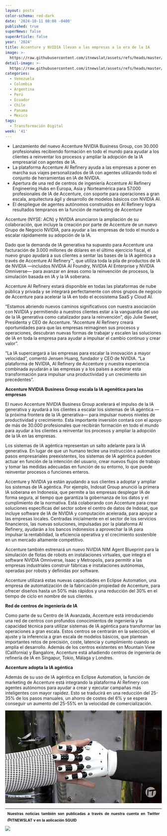 ```yaml
---
layout: posts
color-schema: red-dark
date: '2024-10-11 08:08 -0400'
published: true
superNews: false
superArticle: false
year: '2024'
title: Accenture y NVIDIA llevan a las empresas a la era de la IA
image: >-
  https://raw.githubusercontent.com/itnewslat/assets/refs/heads/master/img/540x320/IA-Blanco-p.jpg
detail-image: >-
  https://raw.githubusercontent.com/itnewslat/assets/refs/heads/master/img/1024x680/IA-Blanco-g.jpg
categories:
  - Venezuela
  - Colombia
  - Argentina
  - Perú
  - Ecuador
  - Chile
  - Panama
  - Mexico
tags:
  - Transformación Digital
week: '41'
---
```

- Lanzamiento del nuevo Accenture NVIDIA Business Group, con 30.000 profesionales recibiendo formación en todo el mundo para ayudar a los clientes a reinventar los procesos y ampliar la adopción de la IA empresarial con agentes de IA.
- La plataforma Accenture AI Refinery ayuda a las empresas a poner en marcha sus viajes personalizados de IA con agentes utilizando todo el conjunto de herramientas en IA de NVIDIA.
- Apertura de una red de centros de ingeniería Accenture AI Refinery Engineering Hubs en Europa, Asia y Norteamérica para 57.000 profesionales de IA de Accenture, con soporte para operaciones a gran escala, arquitectura ágil y desarrollo de modelos básicos con NVIDIA AI.
- El despliegue de agentes autónomos construidos en AI Refinery logra resultados tempranos en la función de marketing de Accenture

Accenture (NYSE: ACN) y NVIDIA anunciaron la ampliación de su colaboración, que incluye la creación por parte de Accenture de un nuevo Grupo de Negocio NVIDIA, para ayudar a las empresas de todo el mundo a escalar rápidamente su adopción de la IA.

Dado que la demanda de IA generativa ha supuesto para Accenture una facturación de 3.000 millones de dólares en el último ejercicio fiscal, el nuevo grupo ayudará a sus clientes a sentar las bases de la IA agéntica a través de Accenture AI Refinery™️, que utiliza toda la pila de productos de IA de NVIDIA —incluidos NVIDIA AI Foundry, NVIDIA AI Enterprise y NVIDIA Omniverse— para avanzar en áreas como la reinvención de procesos, la simulación basada en IA y la IA soberana.

Accenture AI Refinery estará disponible en todas las plataformas de nube pública y privada y se integrará perfectamente con otros grupos de negocio de Accenture para acelerar la IA en todo el ecosistema SaaS y Cloud AI.

“Estamos abriendo nuevos caminos significativos con nuestra asociación con NVIDIA y permitiendo a nuestros clientes estar a la vanguardia del uso de la IA generativa como catalizador para la reinvención”, dijo Julie Sweet, Presidenta y CEO de Accenture. “Accenture AI Refinery creará oportunidades para que las empresas reimaginen sus procesos y operaciones, descubran nuevas formas de trabajar y escalen las soluciones de IA en toda la empresa para ayudar a impulsar el cambio continuo y crear valor”.

“La IA supercargará a las empresas para escalar la innovación a mayor velocidad”, comentó Jensen Huang, fundador y CEO de NVIDIA. “La plataforma de NVIDIA, AI Refinery de Accenture y nuestra experiencia combinada ayudarán a las empresas y a los países a acelerar esta transformación para impulsar una productividad y un crecimiento sin precedentes”.

**Accenture NVIDIA Business Group escala la IA agenética para las empresas**

El nuevo Accenture NVIDIA Business Group acelerará el impulso de la IA generativa y ayudará a los clientes a escalar los sistemas de IA agéntica —la próxima frontera de la IA generativa— para impulsar nuevos niveles de productividad y crecimiento. Esta importante inversión contará con el apoyo de más de 30.000 profesionales que recibirán formación en todo el mundo para ayudar a los clientes a reinventar los procesos y ampliar la adopción de la IA en las empresas.

Los sistemas de IA agéntica representan un salto adelante para la IA generativa. En lugar de que un humano teclee una instrucción o automatice pasos empresariales preexistentes, los sistemas de IA agéntica pueden actuar en función de la intención del usuario, crear nuevos flujos de trabajo y tomar las medidas adecuadas en función de su entorno, lo que puede reinventar procesos o funciones enteros.

Accenture y NVIDIA ya están ayudando a sus clientes a adoptar y ampliar los sistemas de IA agéntica. Por ejemplo, Indosat Group anunció la primera IA soberana en Indonesia, que permite a las empresas desplegar IA de forma segura, al tiempo que garantiza la gobernanza de los datos y el cumplimiento de la normativa. Está colaborando con Accenture para crear soluciones específicas del sector sobre el centro de datos de Indosat, que incluye software de IA de NVIDIA y computación acelerada, para apoyar a las empresas locales. Centradas inicialmente en el sector de los servicios financieros, las nuevas soluciones, impulsadas por la plataforma AI Refinery, ayudarán a los bancos indonesios a aprovechar la IA para impulsar la rentabilidad, la eficiencia operativa y el crecimiento sostenible en un mercado altamente competitivo.

Accenture también estrenará un nuevo NVIDIA NIM Agent Blueprint para la simulación de flotas de robots en instalaciones virtuales, que integra el software NVIDIA Omniverse, Isaac y Metropolis, para permitir a las empresas industriales construir fábricas e instalaciones autónomas, operadas por robots y definidas por software.

Accenture utilizará estas nuevas capacidades en Eclipse Automation, una empresa de automatización de la fabricación propiedad de Accenture, para ofrecer diseños hasta un 50% más rápidos y una reducción del 30% en el tiempo de ciclo en nombre de sus clientes.

**Red de centros de ingeniería de IA**

Como parte de su Centro de IA Avanzada, Accenture está introduciendo una red de centros con profundos conocimientos de ingeniería y la capacidad técnica para utilizar sistemas de IA agéntica para transformar las operaciones a gran escala. Estos centros se centrarán en la selección, el ajuste y la inferencia a gran escala de modelos básicos, que plantean importantes retos de precisión, coste, latencia y cumplimiento cuando se amplía el desarrollo. Además de los centros existentes en Mountain View (California) y Bangalore, Accenture está añadiendo centros de ingeniería de refinería de IA en Singapur, Tokio, Málaga y Londres.

**Accenture adopta la IA agéntica**

Además de su uso de IA agéntica en Eclipse Automation, la función de marketing de Accenture está integrando la plataforma AI Refinery con agentes autónomos para ayudar a crear y ejecutar campañas más inteligentes con mayor rapidez. Esto se traducirá en una reducción del 25-35% de los pasos manuales, un ahorro de costes del 6% y se espera conseguir un aumento del 25-55% en la velocidad de comercialización.

![](https://raw.githubusercontent.com/itnewslat/assets/refs/heads/master/img/540x320/IA-Blanco-p.jpg)

<table style="height: 42px;" width="569">
<tbody>
<tr>
<td style="text-align: justify;"><sub><strong>Nuestras noticias también son publicadas a través de nuestra cuenta en Twitter <a href="https://twitter.com/itnewslat?lang=es">@ITNEWSLAT</a> y en la aplicación <a href="https://squidapp.co/en/">SQUID</a></strong></sub></td>
</tr>
</tbody>
</table>

<img src="https://tracker.metricool.com/c3po.jpg?hash=56f88a41e39ab42c063cc51676587a04"/>